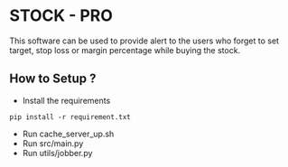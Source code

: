 # STOCK - PRO 

This software can be used to provide alert to the 
users who forget to set target, stop loss or margin percentage while buying 
the stock.

## How to Setup ?

- Install the requirements
````
pip install -r requirement.txt 
````

- Run cache_server_up.sh 
- Run src/main.py
- Run utils/jobber.py

  